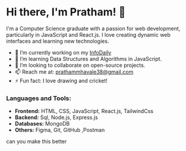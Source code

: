 # Hi there, I'm Pratham! 👋

I'm a Computer Science graduate with a passion for web development, particularly in JavaScript and React.js. I love creating dynamic web interfaces and learning new technologies.

- 🔭 I’m currently working on my [InfoDaily](https://github.com/Victorblade38/infodaily-react)
- 🌱 I’m learning Data Structures and Algorithms in JavaScript.
- 👯 I’m looking to collaborate on open-source projects.
- 📫 Reach me at: [prathammhavale38@gmail.com](prathammhavale38@gmail.com)
- ⚡ Fun fact: I love drawing and cricket!

### Languages and Tools:
- **Frontend:** HTML, CSS, JavaScript, React.js, TailwindCss
- **Backend:** Sql, Node.js, Express.js
- **Databases:** MongoDB
- **Others:** Figma, Git, GitHub ,Postman

can you make this better


